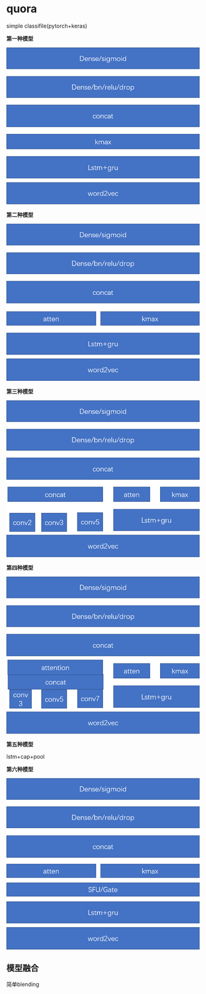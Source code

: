 # quora
simple classifile(pytorch+keras)

**第一种模型**

![lstm+kmax](image/图片2.png "")

**第二种模型**

![lstm+kmax+atten](image/图片4.png "lstm-kaiming.ipynb")

**第三种模型**

![lstm+kmax+atten+cnn](image/图片3.png "cnn-lstm-atten(2).ipynb")

**第四种模型**

![lstm+kmax+atten+cnnatten](image/图片1.png "cnn-atten-lstmatten-kmax-kaiming.ipynb")

**第五种模型**

lstm+cap+pool

**第六种模型**

![lstm+SFU/Gate](image/图片5.png "lstm+SFU.ipynb")

## 模型融合

简单blending

